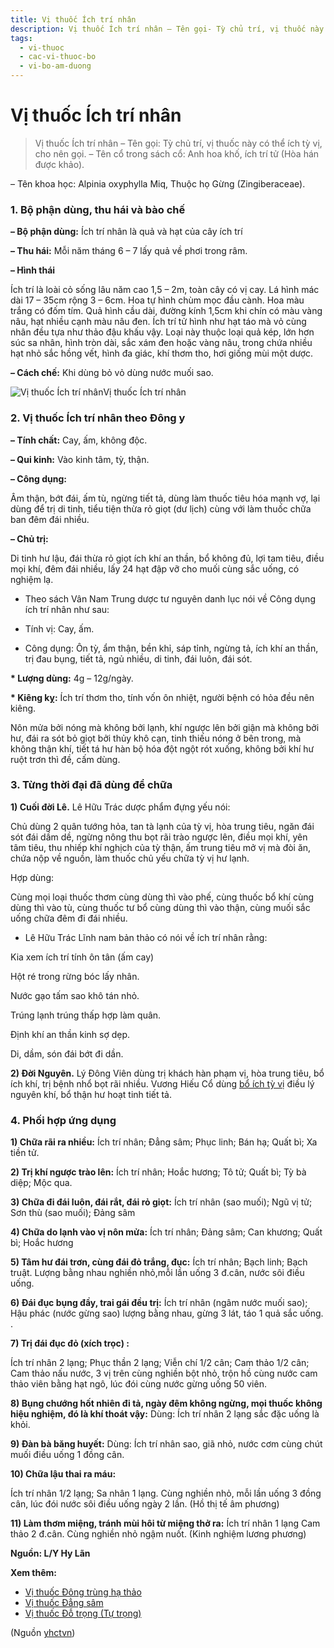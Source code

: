```yaml
---
title: Vị thuốc Ích trí nhân
description: Vị thuốc Ích trí nhân – Tên gọi- Tỳ chủ trí, vị thuốc này có thể ích tỳ vị, cho nên gọi. – Tên cổ trong sách cổ- Anh hoa khố, ích trí tử (Hòa hán được khảo).
tags:
  - vi-thuoc
  - cac-vi-thuoc-bo
  - vi-bo-am-duong
---
```


# Vị thuốc Ích trí nhân 

> Vị thuốc Ích trí nhân – Tên gọi: Tỳ chủ trí, vị thuốc này có thể ích tỳ vị, cho nên gọi. – Tên cổ trong sách cổ: Anh hoa khố, ích trí tử (Hòa hán được khảo).

– Tên khoa học: Alpinia oxyphylla Miq, Thuộc họ Gừng (Zingiberaceae).

### 1. Bộ phận dùng, thu hái và bào chế

**– Bộ phận dùng:** Ích trí nhân là quả và hạt của cây ích trí

**– Thu hái:** Mỗi năm tháng 6 – 7 lấy quả về phơi trong râm.

**– Hình thái**

Ích trí là loài cỏ sống lâu năm cao 1,5 – 2m, toàn cây có vị cay. Lá hình mác dài 17 – 35cm rộng 3 – 6cm. Hoa tự hình chùm mọc đầu cành. Hoa màu trắng có đốm tím. Quả hình cầu dài, đường kính 1,5cm khi chín có màu vàng nâu, hạt nhiều cạnh màu nâu đen. Ích trí tử hình như hạt táo mà vỏ cùng nhân đều tựa như thảo đậu khấu vậy. Loại này thuộc loại quả kép, lớn hơn súc sa nhân, hình tròn dài, sắc xám đen hoặc vàng nâu, trong chứa nhiều hạt nhỏ sắc hồng vết, hình đa giác, khí thơm tho, hơi giống mùi một dược.

**– Cách chế:** Khi dùng bỏ vỏ dùng nước muối sao.

![Vị thuốc Ích trí nhân](/imgs/yhctvn/Vi-thuoc-Ich-tri-nhan.jpg)Vị thuốc Ích trí nhân

### 2. Vị thuốc Ích trí nhân theo Đông y

**– Tính chất:** Cay, ấm, không độc.

**– Qui kinh:** Vào kinh tâm, tỳ, thận.

**– Công dụng:**

Âm thận, bớt đái, ấm tù, ngừng tiết tả, dùng làm thuốc tiêu hóa mạnh vợ, lại dùng để trị di tinh, tiểu tiện thừa rỏ giọt (dư lịch) cùng với làm thuốc chữa ban đêm đái nhiều.

**– Chủ trị:**

Di tinh hư lậu, đái thừa rỏ giọt ích khí an thần, bổ không đủ, lợi tam tiêu, điều mọi khí, đêm đái nhiều, lấy 24 hạt đập vỡ cho muối cùng sắc uống, có nghiệm lạ.

+ Theo sách Vân Nam Trung dược tư nguyên danh lục nói về Công dụng ích trí nhân như sau:

+ Tính vị: Cay, ấm.

+ Công dụng: Ôn tỳ, ẩm thận, bền khỉ, sáp tỉnh, ngừng tả, ích khí an thần, trị đau bụng, tiết tả, ngủ nhiều, di tinh, đái luôn, đái sót.

**\* Lượng dùng:** 4g – 12g/ngày.

**\* Kiêng kỵ:** Ích trí thơm tho, tính vốn ôn nhiệt, người bệnh có hỏa đều nên kiêng.

Nôn mửa bởi nóng mà không bởi lạnh, khí ngược lên bởi giận mà không bởi hư, đái ra sót bỏ giọt bởi thủy khô cạn, tinh thiếu nóng ở bên trong, mà không thận khí, tiết tá hư hàn bộ hóa đột ngột rót xuống, không bởi khí hư ruột trơn thì đề, cấm dùng.

### 3. Từng thời đại đã dùng để chữa

**1) Cuối đời Lê.** Lê Hữu Trác dược phẩm đựng yếu nói:

Chủ dùng 2 quân tướng hỏa, tan tà lạnh của tỳ vị, hòa trung tiêu, ngăn đái sót đái dầm dề, ngừng nông thu bọt rãi trào ngược lên, điều mọi khí, yên tâm tiêu, thu nhiếp khí nghịch của tỳ thận, ấm trung tiêu mở vị mà đòi ăn, chứa nộp về nguồn, làm thuốc chủ yếu chữa tỳ vị hư lạnh.

Hợp dùng:

Cùng mọi loại thuốc thơm cùng dùng thì vào phế, cùng thuốc bổ khí cùng dùng thì vào tù, cùng thuốc tư bổ cùng dùng thì vào thận, cùng muối sắc uống chữa đêm đi đái nhiều.

+ Lê Hữu Trác Lĩnh nam bản thảo có nói về ích trí nhân rằng:

Kia xem ích trí tính ôn tân (ấm cay)

Hột ré trong rừng bóc lấy nhân.

Nước gạo tấm sao khô tán nhỏ.

Trúng lạnh trúng thấp hợp làm quân.

Định khí an thần kinh sợ dẹp.

Di, dầm, són đái bớt đi dần.

**2) Đời Nguyên.** Lý Đông Viên dùng trị khách hàn phạm vị, hòa trung tiêu, bổ ích khí, trị bệnh nhổ bọt rãi nhiều. Vương Hiếu Cổ dùng [bổ ích tỳ vị](/yhctvn/dai-cuong-thuoc-bo-dong-y/) điều lý nguyên khí, bổ thận hư hoạt tinh tiết tả.

### 4. Phối hợp ứng dụng

**1) Chữa rãi ra nhiều:** Ích trí nhân; Đẳng sâm; Phục linh; Bán hạ; Quất bì; Xa tiền tử.

**2) Trị khí ngược trào lên:** Ích trí nhân; Hoắc hương; Tô tử; Quất bì; Tỳ bà diệp; Mộc qua.

**3) Chữa đi đái luôn, đái rắt, đái rỏ giọt:** Ích trí nhân (sao muối); Ngũ vị tử; Sơn thù (sao muối); Đảng sâm

**4) Chữa do lạnh vào vị nôn mửa:** Ích trí nhân; Đảng sâm; Can khương; Quất bì; Hoắc hương

**5) Tâm hư đái trơn, cùng đái đỏ trắng, đục:** Ích trí nhân; Bạch linh; Bạch truật. Lượng bằng nhau nghiền nhỏ,mỗi lần uống 3 đ.cân, nước sôi điều uống.

**6) Đái đục bụng đầy, trai gái đều trị:** Ích trí nhân (ngâm nước muối sao); Hậu phác (nước gừng sao) lượng bằng nhau, gừng 3 lát, táo 1 quả sắc uống. .

**7) Trị đái đục đỏ (xích trọc) :**

Ích trí nhân 2 lạng; Phục thần 2 lạng; Viễn chí 1/2 cân; Cam thảo 1/2 cân; Cam thảo nấu nước, 3 vị trên cùng nghiền bột nhỏ, trộn hồ cùng nước cam thảo viên bằng hạt ngô, lúc đói cùng nước gừng uống 50 viên.

**8) Bụng chướng hốt nhiên đi tả, ngày đêm không ngừng, mọi thuốc không hiệu nghiệm, đó là khí thoát vậy:** Dùng: Ích trí nhân 2 lạng sắc đặc uống là khỏi.

**9) Đàn bà băng huyết:** Dùng: Ích trí nhân sao, giã nhỏ, nước cơm cùng chút muối điều uống 1 đồng cân.

**10) Chữa lậu thai ra máu:**

Ích trí nhân 1/2 lạng; Sa nhân 1 lạng. Cùng nghiền nhỏ, mỗi lần uống 3 đồng cân, lúc đói nước sôi điều uống ngày 2 lần. (Hồ thị tế âm phương)

**11) Làm thơm miệng, tránh mùi hôi từ miệng thở ra:** Ích trí nhân 1 lạng Cam thảo 2 đ.cân. Cùng nghiền nhỏ ngậm nuốt. (Kinh nghiệm lương phương)

**Nguồn: L/Y Hy Lãn**

**Xem thêm:**

* [Vị thuốc Đông trùng hạ thảo](/yhctvn/vi-thuoc-dong-trung-ha-thao/)
* [Vị thuốc Đẳng sâm](/yhctvn/vi-thuoc-dang-sam/)
* [Vị thuốc Đỗ trọng (Tự trọng)](/yhctvn/vi-thuoc-do-trong-tu-trong/)

(Nguồn <a href="https://yhctvn.com/vi-thuoc-ich-tri-nhan/" target="_blank">yhctvn</a>)
